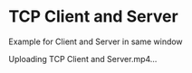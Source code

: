 # TCP Client and Server


Example for Client and Server in same window



Uploading TCP Client and Server.mp4…
